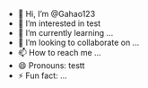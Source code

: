 - 👋 Hi, I’m @Gahao123
- 👀 I’m interested in test
- 🌱 I’m currently learning ...
- 💞️ I’m looking to collaborate on ...
- 📫 How to reach me ...
- 😄 Pronouns: testt
- ⚡ Fun fact: ...

<!---
Gahao123/Gahao123 is a ✨ special ✨ repository because its `README.md` (this file) appears on your GitHub profile.
You can click the Preview link to take a look at your changes.
--->
